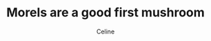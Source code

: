---
title: Morels are a good first mushroom
author: Celine
layout: multipage
order: celine
chapter: '018b'
links:
  - text: Next
    to: '/pieces/celine/019b'
season: winter
post-count: 812
rank: Veteran
---
